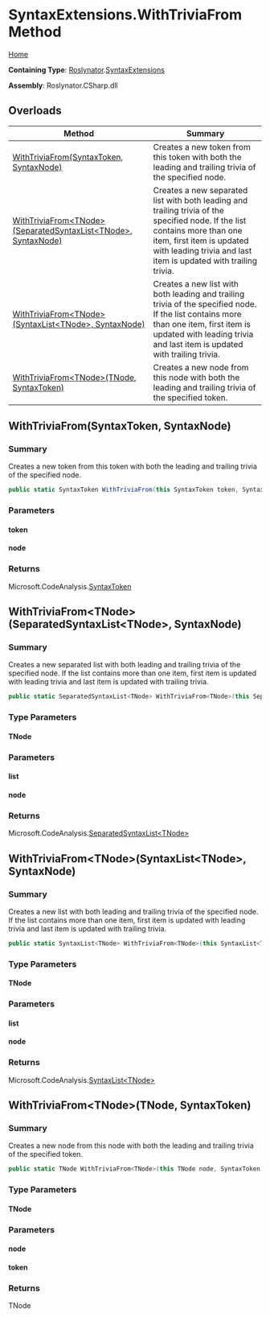# SyntaxExtensions\.WithTriviaFrom Method <a name="_Top"></a>

[Home](../../../README.md)

**Containing Type**: [Roslynator](../../README.md#_Top)\.[SyntaxExtensions](../README.md#_Top)

**Assembly**: Roslynator\.CSharp\.dll

## Overloads

| Method | Summary |
| ------ | ------- |
| [WithTriviaFrom(SyntaxToken, SyntaxNode)](../WithTriviaFrom/README.md#Roslynator_SyntaxExtensions_WithTriviaFrom_Microsoft_CodeAnalysis_SyntaxToken_Microsoft_CodeAnalysis_SyntaxNode_) | Creates a new token from this token with both the leading and trailing trivia of the specified node\. |
| [WithTriviaFrom\<TNode>(SeparatedSyntaxList\<TNode>, SyntaxNode)](#Roslynator_SyntaxExtensions_WithTriviaFrom__1_Microsoft_CodeAnalysis_SeparatedSyntaxList___0__Microsoft_CodeAnalysis_SyntaxNode_) | Creates a new separated list with both leading and trailing trivia of the specified node\. If the list contains more than one item, first item is updated with leading trivia and last item is updated with trailing trivia\. |
| [WithTriviaFrom\<TNode>(SyntaxList\<TNode>, SyntaxNode)](#Roslynator_SyntaxExtensions_WithTriviaFrom__1_Microsoft_CodeAnalysis_SyntaxList___0__Microsoft_CodeAnalysis_SyntaxNode_) | Creates a new list with both leading and trailing trivia of the specified node\. If the list contains more than one item, first item is updated with leading trivia and last item is updated with trailing trivia\. |
| [WithTriviaFrom\<TNode>(TNode, SyntaxToken)](#Roslynator_SyntaxExtensions_WithTriviaFrom__1___0_Microsoft_CodeAnalysis_SyntaxToken_) | Creates a new node from this node with both the leading and trailing trivia of the specified token\. |

## WithTriviaFrom\(SyntaxToken, SyntaxNode\) <a name="Roslynator_SyntaxExtensions_WithTriviaFrom_Microsoft_CodeAnalysis_SyntaxToken_Microsoft_CodeAnalysis_SyntaxNode_"></a>

### Summary

Creates a new token from this token with both the leading and trailing trivia of the specified node\.

```csharp
public static SyntaxToken WithTriviaFrom(this SyntaxToken token, SyntaxNode node)
```

### Parameters

#### token

#### node

### Returns

Microsoft\.CodeAnalysis\.[SyntaxToken](https://docs.microsoft.com/en-us/dotnet/api/microsoft.codeanalysis.syntaxtoken)

## WithTriviaFrom\<TNode>\(SeparatedSyntaxList\<TNode>, SyntaxNode\) <a name="Roslynator_SyntaxExtensions_WithTriviaFrom__1_Microsoft_CodeAnalysis_SeparatedSyntaxList___0__Microsoft_CodeAnalysis_SyntaxNode_"></a>

### Summary

Creates a new separated list with both leading and trailing trivia of the specified node\.
If the list contains more than one item, first item is updated with leading trivia and last item is updated with trailing trivia\.

```csharp
public static SeparatedSyntaxList<TNode> WithTriviaFrom<TNode>(this SeparatedSyntaxList<TNode> list, SyntaxNode node) where TNode : Microsoft.CodeAnalysis.SyntaxNode
```

### Type Parameters

#### TNode

### Parameters

#### list

#### node

### Returns

Microsoft\.CodeAnalysis\.[SeparatedSyntaxList\<TNode>](https://docs.microsoft.com/en-us/dotnet/api/microsoft.codeanalysis.separatedsyntaxlist-1)

## WithTriviaFrom\<TNode>\(SyntaxList\<TNode>, SyntaxNode\) <a name="Roslynator_SyntaxExtensions_WithTriviaFrom__1_Microsoft_CodeAnalysis_SyntaxList___0__Microsoft_CodeAnalysis_SyntaxNode_"></a>

### Summary

Creates a new list with both leading and trailing trivia of the specified node\.
If the list contains more than one item, first item is updated with leading trivia and last item is updated with trailing trivia\.

```csharp
public static SyntaxList<TNode> WithTriviaFrom<TNode>(this SyntaxList<TNode> list, SyntaxNode node) where TNode : Microsoft.CodeAnalysis.SyntaxNode
```

### Type Parameters

#### TNode

### Parameters

#### list

#### node

### Returns

Microsoft\.CodeAnalysis\.[SyntaxList\<TNode>](https://docs.microsoft.com/en-us/dotnet/api/microsoft.codeanalysis.syntaxlist-1)

## WithTriviaFrom\<TNode>\(TNode, SyntaxToken\) <a name="Roslynator_SyntaxExtensions_WithTriviaFrom__1___0_Microsoft_CodeAnalysis_SyntaxToken_"></a>

### Summary

Creates a new node from this node with both the leading and trailing trivia of the specified token\.

```csharp
public static TNode WithTriviaFrom<TNode>(this TNode node, SyntaxToken token) where TNode : Microsoft.CodeAnalysis.SyntaxNode
```

### Type Parameters

#### TNode

### Parameters

#### node

#### token

### Returns

TNode

